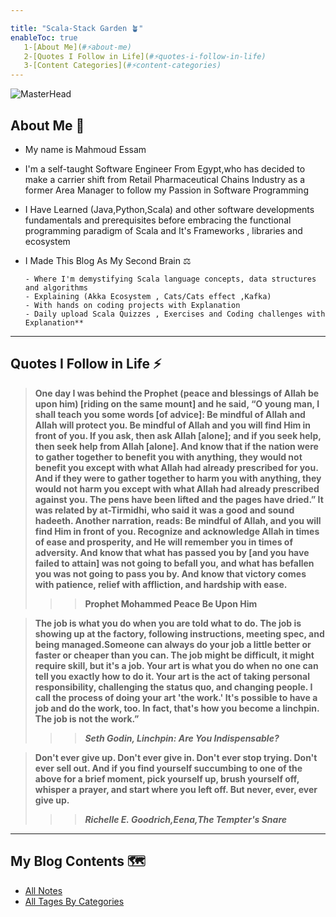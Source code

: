 ```yaml
---

title: "Scala-Stack Garden 🪴"
enableToc: true
   1-[About Me](#⚡about-me)
   2-[Quotes I Follow in Life](#⚡quotes-i-follow-in-life)
   3-[Content Categories](#⚡content-categories)
---
```


![MasterHead](https://upload.wikimedia.org/wikipedia/commons/3/39/Scala-full-color.svg)

## About Me 🏡

- My name is Mahmoud Essam

- I'm a self-taught Software Engineer From Egypt,who has decided to make a carrier shift from Retail Pharmaceutical Chains Industry as a former Area Manager to follow my Passion in Software Programming
- I Have Learned (Java,Python,Scala) and other software developments fundamentals and prerequisites before embracing
the functional programming paradigm of Scala and It's Frameworks , libraries and ecosystem

- I Made This Blog As My Second Brain ⚖️

      - Where I'm demystifying Scala language concepts, data structures and algorithms 
      - Explaining (Akka Ecosystem , Cats/Cats effect ,Kafka)
      - With hands on coding projects with Explanation
      - Daily upload Scala Quizzes , Exercises and Coding challenges with Explanation**

---

## Quotes I Follow in Life ⚡

   >**One day I was behind the Prophet (peace and blessings of Allah be upon him) [riding on the same mount] and he said, “O young man, I shall teach you   some words [of advice]: Be mindful of Allah and Allah will protect you. Be mindful of Allah and you will find Him in front of you. If you ask, then ask   Allah [alone]; and if you seek help, then seek help from Allah [alone]. And know that if the nation were to gather together to benefit you with     anything, they would not benefit you except with what Allah had already prescribed for you. And if they were to gather together to harm you with anything, they would not harm you except with what Allah had already prescribed against you. The pens have been lifted and the pages have dried.” It was related by at-Tirmidhi, who said it was a good and sound hadeeth. Another narration, reads: Be mindful of Allah, and you will find Him in front of you. Recognize and acknowledge Allah in times of ease and prosperity, and He will remember you in times of adversity. And know that what has passed you by [and you have failed to attain] was not going to befall you, and what has befallen you was not going to pass you by. And know that victory comes with patience, relief with affliction, and hardship with ease.**
  >>> **Prophet Mohammed Peace Be Upon Him**

   >**The job is what you do when you are told what to do. The job is showing up at the factory, following instructions, meeting spec, and being managed.Someone can always do your job a little better or faster or cheaper than you can. The job might be difficult, it might require skill, but it's a job.     Your art is what you do when no one can tell you exactly how to do it. Your art is the act of taking personal responsibility, challenging the status     quo, and changing people. I call the process of doing your art 'the work.' It's possible to have a job and do the work, too. In fact, that's how you     become a linchpin. The job is not the work.”**
   >>> _**Seth Godin, Linchpin: Are You Indispensable?**_

   >**Don't ever give up.
    Don't ever give in.
    Don't ever stop trying.
    Don't ever sell out.
    And if you find yourself succumbing to one of the above for a brief moment,
    pick yourself up, brush yourself off, whisper a prayer, and start where you left off.
    But never, ever, ever give up.**
   >>> _**Richelle E. Goodrich,Eena,The  Tempter's Snare**_

   ---

## My Blog Contents   🗺

- [All Notes](/notes/)
- [All Tages By Categories](/tags/)
